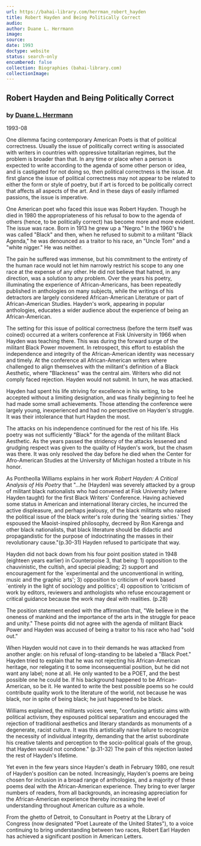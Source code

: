 ```yaml
---
url: https://bahai-library.com/herrman_robert_hayden
title: Robert Hayden and Being Politically Correct
audio: 
author: Duane L. Herrmann
image: 
source: 
date: 1993
doctype: website
status: search-only
encumbered: false
collection: Biographies (bahai-library.com)
collectionImage: 
---
```



## Robert Hayden and Being Politically Correct

### by [Duane L. Herrmann](https://bahai-library.com/author/Duane+L.+Herrmann)

1993-08


One dilemma facing contemporary American Poets is that of political correctness. Usually the issue of politically correct writing is associated with writers in countries with oppressive totalitarian regimes, but the problem is broader than that. In any time or place when a person is expected to write according to the agenda of some other person or idea, and is castigated for not doing so, then political correctness is the issue. At first glance the issue of political correctness may not appear to be related to either the form or style of poetry, but if art is forced to be politically correct that affects all aspects of the art. And in these days of easily inflamed passions, the issue is imperative.

One American poet who faced this issue was Robert Hayden. Though he died in 1980 the appropriateness of his refusal to bow to the agenda of others (hence, to be politically correct) has become more and more evident. The issue was race. Born in 1913 he grew up a "Negro." In the 1960's he was called "Black" and then, when he refused to submit to a militant "Black Agenda," he was denounced as a traitor to his race, an "Uncle Tom" and a "white nigger." He was neither.

The pain he suffered was immense, but his commitment to the entirety of the human race would not let him narrowly restrict his scope to any one race at the expense of any other. He did not believe that hatred, in any direction, was a solution to any problem. Over the years his poetry, illuminating the experience of African-Americans, has been repeatedly published in anthologies on many subjects, while the writings of his detractors are largely considered African-American Literature or part of African-American Studies. Hayden's work, appearing in popular anthologies, educates a wider audience about the experience of being an African-American.

The setting for this issue of political correctness (before the term itself was coined) occurred at a writers conference at Fisk University in 1966 when Hayden was teaching there. This was during the forward surge of the militant Black Power movement. In retrospect, this effort to establish the independence and integrity of the African-American identity was necessary and timely. At the conference all African-American writers where challenged to align themselves with the militant's definition of a Black Aesthetic, where "Blackness" was the central aim. Writers who did not comply faced rejection. Hayden would not submit. In turn, he was attacked.

Hayden had spent his life striving for excellence in his writing, to be accepted without a limiting designation, and was finally beginning to feel he had made some small achievements. Those attending the conference were largely young, inexperienced and had no perspective on Hayden's struggle. It was their intolerance that hurt Hayden the most.

The attacks on his independence continued for the rest of his life. His poetry was not sufficiently "Black" for the agenda of the militant Black Aesthetic. As the years passed the stridency of the attacks lessened and grudging respect was given to the quality of Hayden's work, but the chasm was there. It was only resolved the day before he died when the Center for Afro-American Studies at the University of Michigan hosted a tribute in his honor.

As Pontheolla Williams explains in her work _Robert Hayden: A Critical Analysis of His Poetry_ that "...he (Hayden) was severely attacked by a group of militant black nationalists who had convened at Fisk University (where Hayden taught) for the first Black Writers' Conference. Having achieved some status in American and international literary circles, he incurred the active displeasure, and perhaps jealousy, of the black militants who raised the political issue of the black writer's role during the 'searing sixties.' They espoused the Maoist-inspired philosophy, decreed by Ron Karenga and other black nationalists, that black literature should be didactic and propagandistic for the purpose of indoctrinating the masses in their revolutionary cause."(p.30-31) Hayden refused to participate that way.

Hayden did not back down from his four point position stated in 1948 (eighteen years earlier) in Counterpoise 3, that being: 1) opposition to the chauvinistic, the cultish, and special pleading; 2) support and encouragement for the \`experimental and the unconventional in writing, music and the graphic arts'; 3) opposition to criticism of work based \`entirely in the light of sociology and politics'; 4) opposition to 'criticism of work by editors, reviewers and anthologists who refuse encouragement or critical guidance because the work may deal with realities. (p.28)

The position statement ended with the affirmation that, "We believe in the oneness of mankind and the importance of the arts in the struggle for peace and unity." These points did not agree with the agenda of militant Black Power and Hayden was accused of being a traitor to his race who had "sold out."

When Hayden would not cave in to their demands he was attacked from another angle: on his refusal of long-standing to be labeled a "Black Poet." Hayden tried to explain that he was not rejecting his African-American heritage, nor relegating it to some inconsequential position, but he did not want any label; none at all. He only wanted to be a POET, and the best possible one he could be. If his background happened to be African-American, so be it. He wanted to write the best possible poems so he could contribute quality work to the literature of the world, not because he was black, nor in spite of being black; he just happened to be black.

Williams explained, the militants voices were, "confusing artistic aims with political activism, they espoused political separatism and encouraged the rejection of traditional aesthetics and literary standards as monuments of a degenerate, racist culture. It was this artistically naive failure to recognize the necessity of individual integrity, demanding that the artist subordinate his creative talents and perception to the socio-political goals of the group, that Hayden would not condone." (p.31-32) The pain of this rejection lasted the rest of Hayden's lifetime.

Yet even in the few years since Hayden's death in February 1980, one result of Hayden's position can be noted. Increasingly, Hayden's poems are being chosen for inclusion in a broad range of anthologies, and a majority of these poems deal with the African-American experience. They bring to ever larger numbers of readers, from all backgrounds, an increasing appreciation for the African-American experience thereby increasing the level of understanding throughout American culture as a whole.

From the ghetto of Detroit, to Consultant in Poetry at the Library of Congress (now designated "Poet Laureate of the United States"), to a voice continuing to bring understanding between two races, Robert Earl Hayden has achieved a significant position in American Letters.